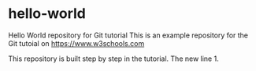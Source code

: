 # hello-world
Hello World repository for Git tutorial
This is an example repository for the Git tutoial on https://www.w3schools.com

This repository is built step by step in the tutorial.
The new line 1.
